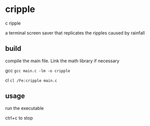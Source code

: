 # cripple

c ripple

a terminal screen saver that replicates the ripples caused by rainfall

## build

compile the main file. Link the math library if necessary

gcc
`gcc main.c -lm -o cripple`

cl
`cl /Fe:cripple main.c`

## usage

run the executable

ctrl+c to stop
